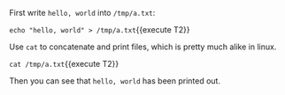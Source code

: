 
First write `hello, world` into `/tmp/a.txt`:

`echo "hello, world" > /tmp/a.txt`{{execute T2}}

Use `cat` to concatenate and print files, which is pretty much alike in linux.

`cat /tmp/a.txt`{{execute T2}}

Then you can see that `hello, world` has been printed out.
